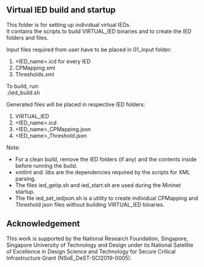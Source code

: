 ## Virtual IED build and startup

This folder is for setting up individual virtual IEDs.  
It contains the scripts to build VIRTUAL_IED binaries and to create the IED folders and files.

Input files required from user have to be placed in 01_input folder:
1) <IED_name>.icd for every IED
2) CPMapping.xml
3) Thresholds.xml

To build, run:  
./ied_build.sh

Generated files will be placed in respective IED folders:
1) VIRTUAL_IED
2) <IED_name>.icd
3) <IED_name>_CPMapping.json
4) <IED_name>_Threshold.json

Note: 
- For a clean build, remove the IED folders (if any) and the contents inside before running the build.
- xmllint and .libs are the dependencies required by the scripts for XML parsing.
- The files ied_getip.sh and ied_start.sh are used during the Mininet startup.
- The file ied_set_iedjson.sh is a utility to create individual CPMapping and Threshold json files without building VIRTUAL_IED binaries.

## Acknowledgement

This work is supported by the National Research Foundation, Singapore, Singapore University of Technology and Design under its National Satellite of Excellence in Design Science and Technology for Secure Critical Infrastructure Grant (NSoE_DeST-SCI2019-0005).
